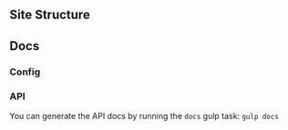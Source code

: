 ## Site Structure
## Docs
### Config
### API
You can generate the API docs by running the `docs` gulp task:
```gulp docs```

